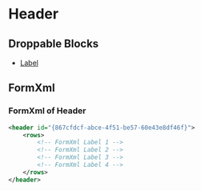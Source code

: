 # Header

## Droppable Blocks

- [Label](../Controls/Label)

## FormXml

### FormXml of Header

```xml
<header id="{867cfdcf-abce-4f51-be57-60e43e8df46f}">
    <rows>
        <!-- FormXml Label 1 -->
        <!-- FormXml Label 2 -->
        <!-- FormXml Label 3 -->
        <!-- FormXml Label 4 -->
    </rows>
</header>
```
